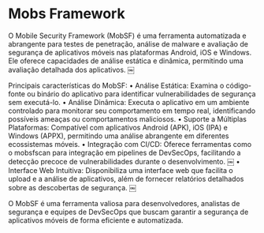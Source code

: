 # Mobs Framework

O Mobile Security Framework (MobSF) é uma ferramenta automatizada e abrangente para testes de penetração, análise de malware e avaliação de segurança de aplicativos móveis nas plataformas Android, iOS e Windows. Ele oferece capacidades de análise estática e dinâmica, permitindo uma avaliação detalhada dos aplicativos.  ￼

Principais características do MobSF:
	•	Análise Estática: Examina o código-fonte ou binário do aplicativo para identificar vulnerabilidades de segurança sem executá-lo.
	•	Análise Dinâmica: Executa o aplicativo em um ambiente controlado para monitorar seu comportamento em tempo real, identificando possíveis ameaças ou comportamentos maliciosos.
	•	Suporte a Múltiplas Plataformas: Compatível com aplicativos Android (APK), iOS (IPA) e Windows (APPX), permitindo uma análise abrangente em diferentes ecossistemas móveis.
	•	Integração com CI/CD: Oferece ferramentas como o mobsfscan para integração em pipelines de DevSecOps, facilitando a detecção precoce de vulnerabilidades durante o desenvolvimento.  ￼
	•	Interface Web Intuitiva: Disponibiliza uma interface web que facilita o upload e a análise de aplicativos, além de fornecer relatórios detalhados sobre as descobertas de segurança.  ￼

O MobSF é uma ferramenta valiosa para desenvolvedores, analistas de segurança e equipes de DevSecOps que buscam garantir a segurança de aplicativos móveis de forma eficiente e automatizada.